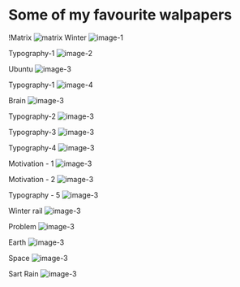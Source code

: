 # Some of my favourite walpapers
!Matrix
![matrix](https://github.com/menon92/ulabwork/blob/master/my-favourite-wp/green_code-wallpaper-5120x2880.jpg)
Winter
![image-1](https://github.com/menon92/ulabwork/blob/master/my-favourite-wp/40103442821_db033c72a4_o-web.jpg)

Typography-1
![image-2](https://github.com/menon92/ulabwork/blob/master/my-favourite-wp/8082044126_7e25cd4389_o.jpg)

Ubuntu
![image-3](https://github.com/menon92/ulabwork/blob/master/my-favourite-wp/Twiligh.jpg)

Typography-1
![image-4](https://github.com/menon92/ulabwork/blob/master/my-favourite-wp/armenia_yerevan_hayk_b-wallpaper-5120x2160.jpg)

Brain
![image-3](https://github.com/menon92/ulabwork/blob/master/my-favourite-wp/brain_3-wallpaper-1920x1080.jpg)

Typography-2
![image-3](https://github.com/menon92/ulabwork/blob/master/my-favourite-wp/coffee_break-wallpaper-3554x1999.jpg)

Typography-3
![image-3](https://github.com/menon92/ulabwork/blob/master/my-favourite-wp/everybody_is_a_genius-wallpaper-1920x1080.jpg)

Typography-4
![image-3](https://github.com/menon92/ulabwork/blob/master/my-favourite-wp/forever_young_2-wallpaper-3554x1999.jpg)

Motivation - 1
![image-3](https://github.com/menon92/ulabwork/blob/master/my-favourite-wp/motivational_2-wallpaper-1920x1080.jpg)

Motivation - 2
![image-3](https://github.com/menon92/ulabwork/blob/master/my-favourite-wp/motive_quote-wallpaper-3554x1999.jpg)

Typography - 5
![image-3](https://github.com/menon92/ulabwork/blob/master/my-favourite-wp/party_time_3-wallpaper-3554x1999.jpg)

Winter rail
![image-3](https://github.com/menon92/ulabwork/blob/master/my-favourite-wp/pesseguinho-web.jpg)

Problem
![image-3](https://github.com/menon92/ulabwork/blob/master/my-favourite-wp/problems-wallpaper-1920x1080.jpg)

Earth
![image-3](https://github.com/menon92/ulabwork/blob/master/my-favourite-wp/scorched_earth-wallpaper-1920x1080.jpg)

Space
![image-3](https://github.com/menon92/ulabwork/blob/master/my-favourite-wp/space_46-wallpaper-2048x1152.jpg)

Sart Rain
![image-3](https://github.com/menon92/ulabwork/blob/master/my-favourite-wp/star_rain-wallpaper-2560x1440.jpg)
